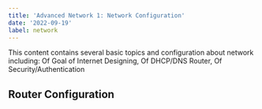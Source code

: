 ```yaml
---
title: 'Advanced Network 1: Network Configuration'
date: '2022-09-19'
label: network
---
```


<p class="intro">
This content contains several basic topics and configuration about network including:
Of Goal of Internet Designing, Of DHCP/DNS Router, Of Security/Authentication

</p>

## Router Configuration

